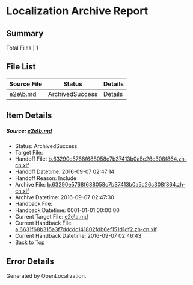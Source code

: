 # <a name='report-top'></a> Localization Archive Report

## Summary
 Total Files | 1

## File List
 Source File | Status | Details 
 ----------- | ------ | ------- 
 [e2e\b.md](https://github.com/OpenLocalizationTestOrg/ol-test0/blob/e33ecc4b315b4a5a8489d639d4f8a4bbfbd882ef/e2e/b.md) | ArchivedSuccess | [Details](#99f32edf32dde5a4c28c720fccda454920e4ebb52)

## Item Details
##### <a name='99f32edf32dde5a4c28c720fccda454920e4ebb52'></a> Source: [e2e\b.md](https://github.com/OpenLocalizationTestOrg/ol-test0/blob/e33ecc4b315b4a5a8489d639d4f8a4bbfbd882ef/e2e/b.md)
* Status: ArchivedSuccess
* Target File: 
* Handoff File: [b.63290e5768f688058c7b37413b0a5c26c308f864.zh-cn.xlf](https://github.com/OpenLocalizationTestOrg/ol-test0-handoff/blob/275c28a2e72e7e0836478dc0a07235d8f559b4c4/ol-handoff/OpenLocalizationTestOrg/ol-test0-zhcn/ci/ht/b.63290e5768f688058c7b37413b0a5c26c308f864.zh-cn.xlf)
* Handoff Datetime: 2016-09-07 02:47:14
* Handoff Reason: Include
* Archive File: [b.63290e5768f688058c7b37413b0a5c26c308f864.zh-cn.xlf](https://github.com/OpenLocalizationTestOrg/ol-test0-handoff/blob/c32389159bfd3ca8d2f69f1e2a11ebf4e89f6921/ol-archive/OpenLocalizationTestOrg/ol-test0-zhcn/ci/ht/b.63290e5768f688058c7b37413b0a5c26c308f864.zh-cn.xlf)
* Archive Datetime: 2016-09-07 02:47:30
* Handback File: 
* Handback Datetime: 0001-01-01 00:00:00
* Current Target File: [e2e\a.md](https://github.com/OpenLocalizationTestOrg/ol-test0-zhcn/blob/a7faf27bfa29f9c02d3d899a94ea0dc77ccbe735/e2e/a.md)
* Current Handback File: [a.6631f68b315a3f7ddcdc141802fdb6ef151d1df2.zh-cn.xlf](https://github.com/OpenLocalizationTestOrg/ol-test0-handback/blob/cd330338f91c7a5126a961a221ae3106c98d1041/ol-handback/OpenLocalizationTestOrg/ol-test0-zhcn/ci/ht/a.6631f68b315a3f7ddcdc141802fdb6ef151d1df2.zh-cn.xlf)
* Current Handback Datetime: 2016-09-07 02:46:43
* [Back to Top](#report-top)


## Error Details

Generated by OpenLocalization.
